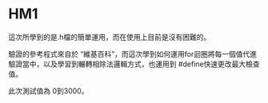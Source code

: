 # HM1
這次所學到的是.h檔的簡單運用，而在使用上目前是沒有困難的。

驗證的參考程式來自於 “維基百科”，而這次學到如何運用for迴圈將每一個值代進驗證當中，以及學習到輾轉相除法邏輯方式，也運用到 #define快速更改最大檢查值。

此次測試值為 0到3000。
